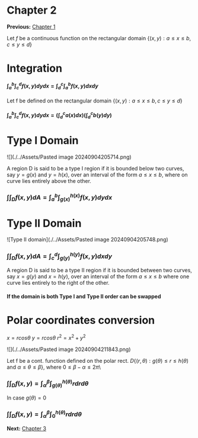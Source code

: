 # Chapter 2
**Previous:** [Chapter 1](./Chapter%201.md)


Let $f$ be a continuous function on the rectangular domain  $\{(x,y): a \leq x \leq b , c \leq y \leq d\}$




# Integration
#### $\int_{a}^{b} \int_{c}^{d} f(x,y) dydx = \int_{d}^{c} \int_{a}^{b}f(x,y)dxdy$

Let f be defined on the rectangular domain $\{(x,y): a \leq x \leq b , c \leq y \leq d\}$
#### $\int_{a}^{b} \int_{c}^{d} f(x,y) dydx = (\int_{d}^{c} a(x)dx)(\int_{d}^{c}b(y)dy)$

# Type I Domain 

![](./../Assets/Pasted image 20240904205714.png)

A region D is said to be a type I region if it is bounded below two curves, say $y = g(x)$ and $y=h(x)$, over an interval of the form $a\leq x\leq b$, where on curve lies entirely above the other.
### $\int \int_{D}f(x,y)dA = \int_{a}^{b}\int^{h(x)}_{g(x)}f(x,y) dydx$

# Type II Domain
![Type II domain](./../Assets/Pasted image 20240904205748.png)
### $\int \int_{D}f(x,y)dA = \int_{c}^{d}\int^{h(y)}_{g(y)}f(x,y) dxdy$

A region D is said to be a type II region if it is bounded between two curves, say $x=g(y)$ and $x=h(y)$, over an interval of the form  $a\leq x\leq b$ where one curve lies entirely to the right of the other.

#### If the domain is both Type I and Type II order can be swapped

# Polar coordinates conversion
$x = r cos \theta$
$y=rcos \theta$
$r^{2}=x^{2} + y^2$

![](./../Assets/Pasted image 20240904211843.png)

Let f be a cont. function defined on the polar rect.
$D \{(r,\theta): g(\theta) \leq r \leq h(\theta)$ and $\alpha \leq \theta \leq \beta\}$, where $0 \leq \beta - \alpha \leq 2\pi$\
### $\int \int_{D}f(x,y) = \int_\alpha^\beta\int_{g(\theta)}^{h(\theta)}r drd\theta$


In case $g(\theta) = 0$
### $\int \int_{D}f(x,y) = \int_\alpha^\beta\int^{h(\theta)}_{0}r drd\theta$




**Next:** [Chapter 3](./Chapter%203.md)

